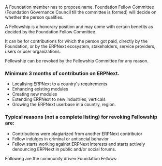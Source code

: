 <article>
			<p>A Foundation member has to propose name. Foundation Fellow Committee (Foundation Governance Council till the committee is formed) will decide on whether the person qualifies.</p>
			<p>A Fellowship is a honorary position and may come with certain benefits as decided by the Foundation Fellow Committee.</p>
			<p>It can be for contributions for which the person got paid, directly by the Foundation, or by the ERPNext ecosystem, stakeholders, service providers, users or user organizations.</p>
				<p>Fellowship can be revoked by the Fellowship Committee for any reason.</p>
				<h3>Minimum 3 months of contribution on ERPNext.</h3>
				<ul>
					<li><span>Localising ERPNext to a country's requirements</span></li>
					<li><span>Enhancing existing modules</span></li>
					<li><span>Creating new modules</span></li>
					<li><span>Extending ERPNext to new industries, verticals</span></li>
					<li><span>Growing the ERPNext userbase in a country, region.</span></li>
				</ul>
				<h3>Typical reasons (not a complete listing) for revoking Fellowship are:</h3>
				<ul>
					<li><span>Contributions were plagiarized from another ERPNext contributor</span></li>
					<li><span>Fellow indulges in criminal or antisocial behavior</span></li>
					<li><span>Fellow starts working against ERPNext interests and starts actively denouncing ERPNext in public and/or social forums.</span></li>
				</ul>
			<p>Following are the community driven Foundation Fellows:</p>
</article>
